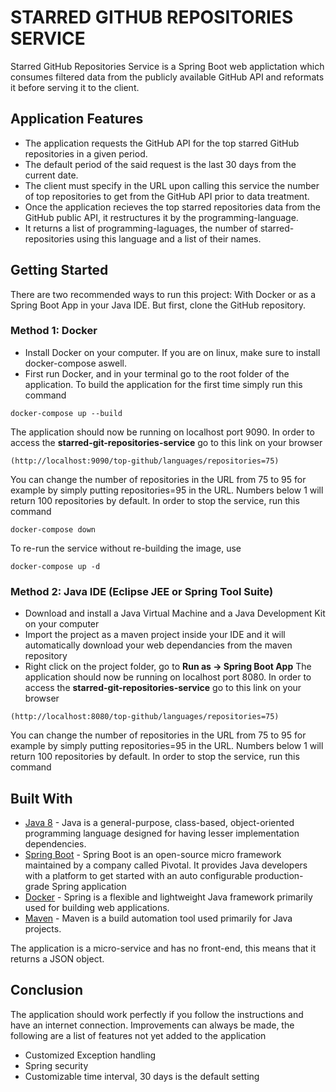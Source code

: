 # STARRED GITHUB REPOSITORIES SERVICE

Starred GitHub Repositories Service is a Spring Boot web applictation which consumes filtered data from the publicly available GitHub API and reformats it before serving it to the client.

## Application Features
* The application requests the GitHub API for the top starred GitHub repositories in a given period.
* The default period of the said request is the last 30 days from the current date.
* The client must specify in the URL upon calling this service the number of top repositories to get from the GitHub API prior to data treatment.
* Once the application recieves the top starred repositories data from the GitHub public API, it restructures it by the programming-language.
* It returns a list of programming-laguages, the number of starred-repositories using this language and a list of their names.

## Getting Started
There are two recommended ways to run this project: With Docker or as a Spring Boot App in your Java IDE. But first, clone the GitHub repository.
### Method 1: Docker
* Install Docker on your computer. If you are on linux, make sure to install docker-compose aswell.
* First run Docker, and in your terminal go to the root folder of the application.
To build the application for the first time simply run this command
```
docker-compose up --build
```
The application should now be running on localhost port 9090. In order to access the **starred-git-repositories-service**  go to this link on your browser
```
(http://localhost:9090/top-github/languages/repositories=75)
```
You can change the number of repositories in the URL from 75 to 95 for example by simply putting repositories=95 in the URL. Numbers below 1 will return 100 repositories by default. In order to stop the service, run this command
```
docker-compose down
```
To re-run the service without re-building the image, use
```
docker-compose up -d
```
### Method 2: Java IDE (Eclipse JEE or Spring Tool Suite)
* Download and install a Java Virtual Machine and a Java Development Kit on your computer
* Import the project as a maven project inside your IDE and it will automatically download your web dependancies from the maven repository
* Right click on the project folder, go to **Run as -> Spring Boot App**
The application should now be running on localhost port 8080. In order to access the **starred-git-repositories-service**  go to this link on your browser
```
(http://localhost:8080/top-github/languages/repositories=75)
```
You can change the number of repositories in the URL from 75 to 95 for example by simply putting repositories=95 in the URL. Numbers below 1 will return 100 repositories by default. In order to stop the service, run this command

## Built With
* [Java 8](https://www.oracle.com/java/technologies/java8.html) - Java is a general-purpose, class-based, object-oriented programming language designed for having lesser implementation dependencies.
* [Spring Boot](https://spring.io/projects/spring-boot) - Spring Boot is an open-source micro framework maintained by a company called Pivotal. It provides Java developers with a platform to get started with an auto configurable production-grade Spring application
* [Docker](https://spring.io) - Spring is a flexible and lightweight Java framework primarily used for building web applications.
* [Maven](https://maven.apache.org/) - Maven is a build automation tool used primarily for Java projects.

The application is a micro-service and has no front-end, this means that it returns a JSON object.

## Conclusion
The application should work perfectly if you follow the instructions and have an internet connection. Improvements can always be made, the following are a list of features not yet added to the application
* Customized Exception handling
* Spring security
* Customizable time interval, 30 days is the default setting
